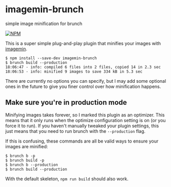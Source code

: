 # imagemin-brunch
simple image minification for brunch

[![NPM](https://nodei.co/npm/imagemin-brunch.png?mini=true)](https://nodei.co/npm/imagemin-brunch/)

This is a super simple plug-and-play plugin that minifies your images with [imagemin](https://www.npmjs.com/package/imagemin).

```
$ npm install --save-dev imagemin-brunch
$ brunch build --production
18:06:47 - info: compiled 6 files into 2 files, copied 14 in 2.3 sec
18:06:53 - info: minified 9 images to save 334 kB in 5.3 sec
```

There are currently no options you can specify, but I may add some optional ones in the future to give you finer control over how minification happens.

## Make sure you're in production mode
Minifying images takes forever, so I marked this plugin as an optimizer. This means that it only runs when the optimize configuration setting is on (or you force it to run). If you haven't manually tweaked your plugin settings, this just means that you need to run brunch with the `--production` flag.

If this is confusing, these commands are all be valid ways to ensure your images are minified:

```
$ brunch b -p
$ brunch build -p
$ brunch b --production
$ brunch build --production
```

With the default skeleton, `npm run build` should also work.
